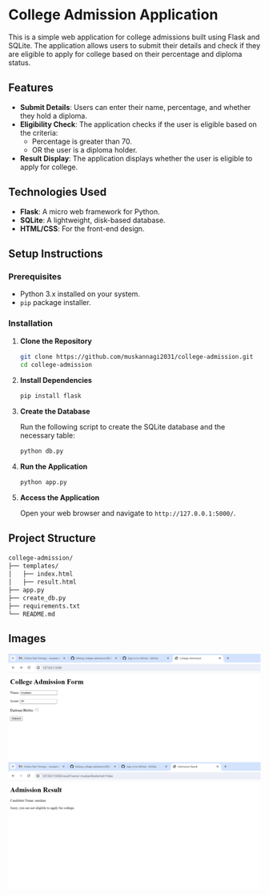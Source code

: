 # College Admission Application

This is a simple web application for college admissions built using Flask and SQLite. The application allows users to submit their details and check if they are eligible to apply for college based on their percentage and diploma status.

## Features

- **Submit Details**: Users can enter their name, percentage, and whether they hold a diploma.
- **Eligibility Check**: The application checks if the user is eligible based on the criteria:
  - Percentage is greater than 70.
  - OR the user is a diploma holder.
- **Result Display**: The application displays whether the user is eligible to apply for college.

## Technologies Used

- **Flask**: A micro web framework for Python.
- **SQLite**: A lightweight, disk-based database.
- **HTML/CSS**: For the front-end design.

## Setup Instructions

### Prerequisites

- Python 3.x installed on your system.
- `pip` package installer.

### Installation

1. **Clone the Repository**

    ```bash
    git clone https://github.com/muskannagi2031/college-admission.git
    cd college-admission
    ```

2. **Install Dependencies**

    ```bash
    pip install flask
    ```

3. **Create the Database**

    Run the following script to create the SQLite database and the necessary table:

    ```bash
    python db.py
    ```

4. **Run the Application**

    ```bash
    python app.py
    ```

5. **Access the Application**

    Open your web browser and navigate to `http://127.0.0.1:5000/`.

## Project Structure

```plaintext
college-admission/
├── templates/
│   ├── index.html
│   ├── result.html
├── app.py
├── create_db.py
├── requirements.txt
└── README.md
```

## Images

<img align="center" src="screenshot1.png" alt="form" />

<img align="center" src="screenshot2.png" alt="form" />

